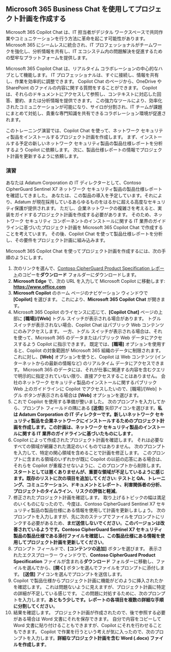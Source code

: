 
Microsoft 365 Business Chat を使用してプロジェクト計画を作成する
---
Microsoft 365 Copilot Chat は、IT 担当者がデジタル ワークスペースで共同作業やコミュニケーションを行う方法に革命を起こす可能性があります。 Microsoft 365 にシームレスに統合され、IT プロフェッショナルがチームワークを強化し、分析情報を共有し、IT エコシステム内の問題解決を促進するための堅牢なプラットフォームを提供します。

Microsoft 365 Copilot Chat は、リアルタイム コラボレーションの中心的なハブとして機能します。 IT プロフェッショナルは、すぐに接続し、情報を共有し、作業を効率的に調整できます。 Copilot Chat のページから、OneDrive や SharePoint のファイルの内容に関する質問をすることができます。 Copilot は、それらのドキュメントにアクセスして参照し、コンテキストに対応した回答、要約、または分析情報を提供できます。 この強力なツールにより、効率化されたコミュニケーションが可能になり、サイロが分割され、IT チームが課題にまとめて対処し、貴重な専門知識を共有できるコラボレーション環境が促進されます。

このトレーニング演習では、Copilot Chat を使って、ネットワーク セキュリティ製品をインストールするプロジェクト計画を作成します。 まず、インストールする予定の新しいネットワーク セキュリティ製品の製品仕様レポートを分析するよう Copilot に依頼します。 次に、製品仕様レポートの情報でプロジェクト計画を更新するように依頼します。

### 演習

あなたは Adatum Corporation の IT ディレクターとして、Contoso CipherGuard Sentinel X7 ネットワーク セキュリティ製品の製品仕様レポートを確認してきました。 あなたは、この製品の導入を予定しています。それにより、Adatum が現在採用しているあらゆるものをはるかに超える高度なセキュリティ保護が提供されます。 ただし、企業ネットワークの複雑さを考えると、実装をガイドするプロジェクト計画を作成する必要があります。 そのため、ネットワーク セキュリティ コンポーネントのインストールに関する IT 業界のガイドラインに基づいたプロジェクト計画を Microsoft 365 Copilot Chat で作成することを考えています。 その後、Copilot Chat を使って製品仕様レポートを分析し、その要件をプロジェクト計画に組み込みます。

Microsoft 365 Copilot Chat を使ってプロジェクト計画を作成するには、次の手順のようにします。

1. 次のリンクを選んで、[Contoso CipherGuard Product Specification レポート](https://go.microsoft.com/fwlink/?linkid=2269123)のコピーを**ダウンロード** フォルダーにダウンロードします。
1. **Microsoft Edge** で、次の URL を入力して Microsoft Copilot に移動します: **https://www.office.com**
1. **Microsoft Copilot** のホーム ページのナビゲーション ウィンドウで **[Copilot]** を選びます。 これにより、**Microsoft 365 Copilot Chat** が開きます。
1. Microsoft 365 Copilot のライセンスに応じて、**[Copilot Chat]** ページの上部に **[職場]/[Web]** トグル スイッチが表示される場合があります。 トグル スイッチが表示されない場合、Copilot Chat はパブリック Web コンテンツにのみアクセスします。 一方、トグル スイッチが表示される場合は、それを使って、Microsoft 365 のデータまたはパブリック Web データにアクセスするよう Copilot に指示できます。 既定では、**[職場]** オプションを使用すると、Copilot の対象範囲が Microsoft 365 組織のデータに制限されます。 これに対し、**[Web]** オプションを使うと、Copilot は Web コンテンツ (インターネットからの最新の情報など) のリアルタイム データにアクセスできます。 Microsoft 365 のデータには、それが仕事に関連する内容を含むクエリで明示的に指定されていない限り、直接アクセスすることはありません。 会社のネットワーク セキュリティ製品のインストールに関するパブリック Web 上のガイドラインに Copilot でアクセスしたいので、[職場]/[Web] トグル ボタンが表示される場合は **[Web]** オプションを選びます。  
1. これで Copilot を使用する準備が整いました。 次のプロンプトを入力してから、プロンプト フィールドの隅にある **[送信]** 矢印アイコンを選びます。**私は Adatum Corporation の IT ディレクターです。新しいネットワーク セキュリティ製品を企業ネットワークにインストールするためのプロジェクト計画を作成します。この計画は、ネットワーク セキュリティ製品のインストールに関する IT 業界のガイドラインに基づいたものにします**。
1. Copilot によって作成されたプロジェクト計画を確認します。 それは必要なすべての領域が網羅された満足のいくものではありません。 次のプロンプトを入力して、特定の関心領域を含めることで計画を修正します。 このプロンプトに含まれる領域のいずれかが既に Copilot の以前の応答にある場合は、それらを Copilot が重複させないように、このプロンプトから削除します。**スタートとしては悪くありませんが、重要な領域が不足しているように感じます。既存のリストに次の項目を追加してください: テストと QA、トレーニング、コミュニケーション、ドキュメントとレポート、利害関係者の分析、プロジェクトのタイムライン、リスクの評価と軽減**。
1. 修正されたプロジェクト計画を確認します。 取り上げるトピックの幅は満足のいくものになったので、今度は、Contoso CipherGuard Sentinel X7 セキュリティ製品の製品仕様にある情報を使用して計画を更新しましょう。 次のプロンプトを入力しますが、先に次のステップでファイルをプロンプトにリンクする必要があるため、**まだ送信しないでください**。**このバージョンは改善されているようです。Contoso CipherGuard Sentinel X7 セキュリティ製品の製品仕様である添付ファイルを確認し、この製品仕様にある情報を使用してプロジェクト計画を更新してください**。
1. プロンプト フィールドで、**[コンテンツの追加]** ボタンを選びます。 表示されたエクスプローラー ウィンドウで、**Contoso CipherGuard Product Specification** ファイルが含まれる**ダウンロード** フォルダーに移動し、ファイルを選んでから、**[開く]** ボタンを選んでファイルをプロンプトに添付します。 **[送信]** アイコンを選んでプロンプトを送信します。
1. Copilot で製品仕様からプロジェクト計画に機能がどのように挿入されたかを確認します。 これは問題ないように見えますが、プロジェクト計画に特定の詳細が不足している感じです。 この問題に対処するために、次のプロンプトを入力します。**あともう少しです。レポートの各項目を複数の詳細な手順に分割してください**。
1. 結果を確認します。 プロジェクト計画が作成されたので、後で参照する必要がある場合は Word 文書にそれを保存できます。 自分で内容をコピーして Word 文書に貼り付けることもできますが、Copilot にそれを行わせることもできます。 Copilot で作業を行うという考えが気に入ったので、次のプロンプトを入力します。**詳細なプロジェクト計画を含む Word (.docx) ファイルを作成します**。
